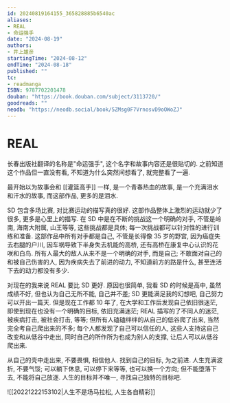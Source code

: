 ```yaml
---
id: 20240819164155_365828885b6540ac
aliases:
- REAL
- 命运强手
date: "2024-08-19"
authors:
- 井上雄彦
startingTime: "2024-08-12"
endTime: "2024-08-18"
published: ""
tc:
- readmanga
ISBN: 9787702201478
douban: "https://book.douban.com/subject/3113720/"
goodreads: ""
neodb: "https://neodb.social/book/5ZMsg0F7VrnosvD9oOWoZJ"
---
```


# REAL

长春出版社翻译的名称是"命运强手", 这个名字和故事内容还是很贴切的.
之前知道这个作品但一直没有看, 不知道为什么突然间想看了, 就完整看了一遍.

最开始以为故事会和 [[灌篮高手]] 一样, 是一个青春热血的故事, 是一个充满泪水和汗水的故事, 而这部作品, 更多的是泪水.

SD 包含多场比赛, 对比赛运动的描写真的很好. 这部作品整体上激烈的运动就少了很多, 更多是心里上的描写.
在 SD 中是在不断的挑战这一个明确的对手, 不管是岭南, 海南大附属, 山王等等, 这些挑战都是具体; 每一次挑战都可以针对性的进行训练和准备.
这部作品中所有对手都是自己, 不管是长得像 35 岁的野宫, 因为癌症失去右腿的户川, 因车祸导致下半身失去机能的高桥, 还有高桥在康复中心认识的花咲和白鸟.
所有人最大的敌人从来不是一个明确的对手, 而是自己; 不敢面对自己的和被自己伤害的人, 因为疾病失去了前进的动力, 不知道前方的路是什么, 甚至连活下去的动力都没有多少.

对现在的我来说 REAL 要比 SD 更好. 原因也很简单, 我看 SD 的时候是高中, 虽然成绩不好, 但也认为自己无所不能, 自己并不差; SD 更能满足我的幻想吧, 自己努力可以开出一篇天.
但是现在工作都 10 年了, 在大学和工作后发现自己依旧很迷茫, 即使到现在也没有一个明确的目标, 依旧充满迷茫; REAL 描写的了不同人的迷茫, 被疾病打击, 被社会打击, 等等; 但所有人磕磕绊绊的从自己的低谷爬了出来, 当然完全考自己爬出来的不多; 每个人都发现了自己可以信任的人, 这些人支持这自己改变和从低谷中走出, 同时自己的所作所为也成为别人的支撑, 让后人可以从低谷爬出来.

从自己的壳中走出来, 不要畏惧, 相信他人.
找到自己的目标, 为之前进.
人生充满波折, 不要气馁; 可以躺下休息, 可以停下来等等, 也可以换一个方向; 但不能堕落下去, 不能将自己放逐.
人生的目标并不唯一, 寻找自己独特的目标吧.

![[20221222153102|人生不是场马拉松, 人生各自精彩]]
